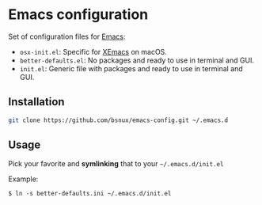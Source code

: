 # Emacs configuration

Set of configuration files for [Emacs](https://www.emacs.org):

* `osx-init.el`: Specific for [XEmacs](https://www.xemacs.org/) on macOS.
* `better-defaults.el`: No packages and ready to use in terminal and GUI.
* `init.el`: Generic file with packages and ready to use in terminal and GUI.


## Installation

```sh
git clone https://github.com/bsnux/emacs-config.git ~/.emacs.d
```

## Usage

Pick your favorite and **symlinking** that to your `~/.emacs.d/init.el`

Example:

```
$ ln -s better-defaults.ini ~/.emacs.d/init.el
```
